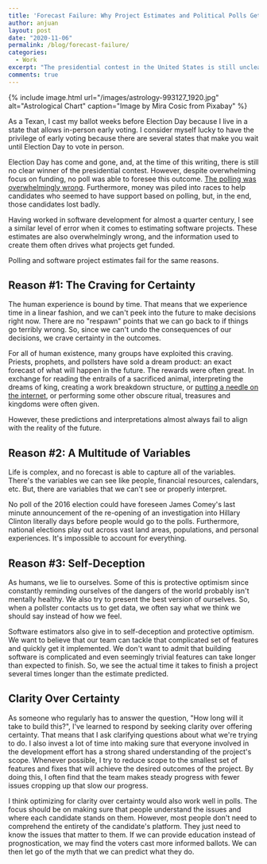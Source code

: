 ```yaml
---
title: 'Forecast Failure: Why Project Estimates and Political Polls Get It Wrong'
author: anjuan
layout: post
date: "2020-11-06"
permalink: /blog/forecast-failure/
categories:
  - Work
excerpt: "The presidential contest in the United States is still unclear three days after Election Day. However, one area of clarity is the failure of polls to forecast this outcome. Polls and project estimates suffer from the same fatal flaw: the impossibility of certainty."
comments: true
---
```


{% include image.html url="/images/astrology-993127_1920.jpg" alt="Astrological Chart" caption="Image by Mira Cosic from Pixabay" %}

As a Texan, I cast my ballot weeks before Election Day because I live in a state that allows in-person early voting. I consider myself lucky to have the privilege of early voting because there are several states that make you wait until Election Day to vote in person.

Election Day has come and gone, and, at the time of this writing, there is still no clear winner of the presidential contest. However, despite overwhelming focus on funding, no poll was able to foresee this outcome. [The polling was overwhelmingly wrong](https://slate.com/news-and-politics/2020/11/why-was-2020-polling-so-wrong.html). Furthermore, money was piled into races to help candidates who seemed to have support based on polling, but, in the end, those candidates lost badly.

Having worked in software development for almost a quarter century, I see a similar level of error when it comes to estimating software projects. These estimates are also overwhelmingly wrong, and the information used to create them often drives what projects get funded.

Polling and software project estimates fail for the same reasons.

## **Reason #1: The Craving for Certainty**

The human experience is bound by time. That means that we experience time in a linear fashion, and we can't peek into the future to make decisions right now. There are no "respawn" points that we can go back to if things go terribly wrong. So, since we can't undo the consequences of our decisions, we crave certainty in the outcomes.

For all of human existence, many groups have exploited this craving. Priests, prophets, and pollsters have sold a dream product: an exact forecast of what will happen in the future. The rewards were often great. In exchange for reading the entrails of a sacrificed animal, interpreting the dreams of king, creating a work breakdown structure, or [putting a needle on the internet](https://www.nytimes.com/2020/11/02/upshot/new-york-times-needle-election.html), or performing some other obscure ritual, treasures and kingdoms were often given.

However, these predictions and interpretations almost always fail to align with the reality of the future.

## **Reason #2: A Multitude of Variables**

Life is complex, and no forecast is able to capture all of the variables. There's the variables we can see like people, financial resources, calendars, etc. But, there are variables that we can't see or properly interpret.

No poll of the 2016 election could have foreseen James Comey's last minute announcement of the re-opening of an investigation into Hillary Clinton literally days before people would go to the polls. Furthermore, national elections play out across vast land areas, populations, and personal experiences. It's impossible to account for everything.

## **Reason #3: Self-Deception**

As humans, we lie to ourselves. Some of this is protective optimism since constantly reminding ourselves of the dangers of the world probably isn't mentally healthy. We also try to present the best version of ourselves. So, when a pollster contacts us to get data, we often say what we think we should say instead of how we feel.

Software estimators also give in to self-deception and protective optimism. We want to believe that our team can tackle that complicated set of features and quickly get it implemented. We don't want to admit that building software is complicated and even seemingly trivial features can take longer than expected to finish. So, we see the actual time it takes to finish a project several times longer than the estimate predicted.

## **Clarity Over Certainty**

As someone who regularly has to answer the question, "How long will it take to build this?", I've learned to respond by seeking clarity over offering certainty. That means that I ask clarifying questions about what we're trying to do. I also invest a lot of time into making sure that everyone involved in the development effort has a strong shared understanding of the project's scope. Whenever possible, I try to reduce scope to the smallest set of features and fixes that will achieve the desired outcomes of the project. By doing this, I often find that the team makes steady progress with fewer issues cropping up that slow our progress.

I think optimizing for clarity over certainty would also work well in polls. The focus should be on making sure that people understand the issues and where each candidate stands on them. However, most people don't need to comprehend the entirety of the candidate's platform. They just need to know the issues that matter to them. If we can provide education instead of prognostication, we may find the voters cast more informed ballots. We can then let go of the myth that we can predict what they do.